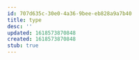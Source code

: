 ```yaml
---
id: 707d635c-30e0-4a36-9bee-eb828a9a7b40
title: type
desc: ''
updated: 1618573870848
created: 1618573870848
stub: true
---
```



